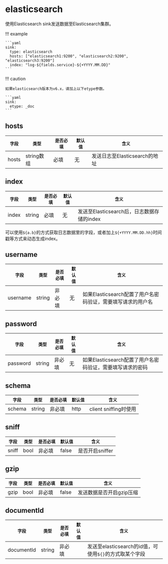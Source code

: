 # elasticsearch

使用Elasticsearch sink发送数据至Elasticsearch集群。

!!! example

    ```yaml
    sink:
      type: elasticsearch
      hosts: ["elasticsearch1:9200", "elasticsearch2:9200", "elasticsearch3:9200"]
      index: "log-${fields.service}-${+YYYY.MM.DD}"
    ```


!!! caution

    如果elasticsearch版本为v6.x，请加上以下etype参数。
    
    ```yaml
    sink:
      etype: _doc
    ```


## hosts

|    `字段`   |    `类型`    |  `是否必填`  |  `默认值`  |  `含义`  |
| ---------- | ----------- | ----------- | --------- | -------- |
| hosts | string数组  |    必填    |   无  | 发送日志至Elasticsearch的地址 |


## index

|    `字段`   |    `类型`    |  `是否必填`  |  `默认值`  |  `含义`  |
| ---------- | ----------- | ----------- | --------- | -------- |
| index | string  |    必填    |   无  | 发送至Elasticsearch后，日志数据存储的index |

可以使用`${a.b}`的方式获取日志数据里的字段，或者加上`${+YYYY.MM.DD.hh}`时间戳等方式来动态生成index。

## username

|    `字段`   |    `类型`    |  `是否必填`  |  `默认值`  |  `含义`  |
| ---------- | ----------- | ----------- | --------- | -------- |
| username | string  |    非必填    |   无  | 如果Elasticsearch配置了用户名密码验证，需要填写请求的用户名 |



## password

|    `字段`   |    `类型`    |  `是否必填`  |  `默认值`  |  `含义`  |
| ---------- | ----------- | ----------- | --------- | -------- |
| password | string  |    非必填    |   无  | 如果Elasticsearch配置了用户名密码验证，需要填写请求的密码 |

## schema

|    `字段`   |    `类型`    |  `是否必填`  |  `默认值`  |  `含义`  |
| ---------- | ----------- | ----------- | --------- | -------- |
| schema | string  |    非必填    |   http  | client sniffing时使用 |

## sniff

|    `字段`   |    `类型`    |  `是否必填`  |  `默认值`  |  `含义`  |
| ---------- | ----------- | ----------- | --------- | -------- |
| sniff | bool  |    非必填    |   false  | 是否开启sniffer |

## gzip

|    `字段`   |    `类型`    |  `是否必填`  |  `默认值`  |  `含义`  |
| ---------- | ----------- | ----------- | --------- | -------- |
| gzip | bool  |    非必填    |   false  | 发送数据是否开启gzip压缩 |

## documentId

|    `字段`   |    `类型`    |  `是否必填`  |  `默认值`  |  `含义`  |
| ---------- | ----------- | ----------- | --------- | -------- |
| documentId | string  |    非必填    |     | 发送至elasticsearch的id值，可使用`${}`的方式取某个字段 |

